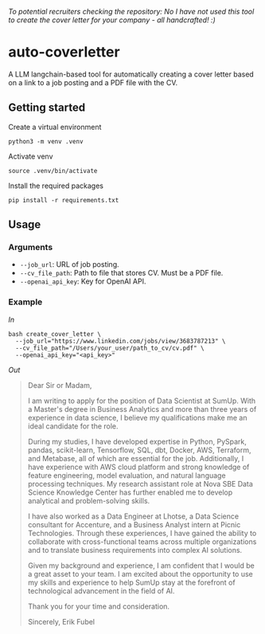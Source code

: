 *To potential recruiters checking the repository: No I have not used this tool to create the cover letter for your company - all handcrafted! :)*
# auto-coverletter
A LLM langchain-based tool for automatically creating a cover letter based on a link to a job posting and a PDF file with the CV.

## Getting started
Create a virtual environment
```shell
python3 -m venv .venv
```

Activate venv
```shell
source .venv/bin/activate
```

Install the required packages
```shell
pip install -r requirements.txt
```

## Usage
### Arguments
- `--job_url`: URL of job posting.
- `--cv_file_path`: Path to file that stores CV. Must be a PDF file.
- `--openai_api_key`: Key for OpenAI API.

### Example
*In*
```shell
bash create_cover_letter \
  --job_url="https://www.linkedin.com/jobs/view/3683787213" \
  --cv_file_path="/Users/your_user/path_to_cv/cv.pdf" \
  --openai_api_key="<api_key>"
```
*Out*

> Dear Sir or Madam, 
> 
> I am writing to apply for the position of Data Scientist at SumUp. With a Master's degree in Business Analytics and more than three years of experience in data science, I believe my qualifications make me an ideal candidate for the role.
> 
> During my studies, I have developed expertise in Python, PySpark, pandas, scikit-learn, Tensorflow, SQL, dbt, Docker, AWS, Terraform, and Metabase, all of which are essential for the job. Additionally, I have experience with AWS cloud platform and strong knowledge of feature engineering, model evaluation, and natural language processing techniques. My research assistant role at Nova SBE Data Science Knowledge Center has further enabled me to develop analytical and problem-solving skills.
> 
> I have also worked as a Data Engineer at Lhotse, a Data Science consultant for Accenture, and a Business Analyst intern at Picnic Technologies. Through these experiences, I have gained the ability to collaborate with cross-functional teams across multiple organizations and to translate business requirements into complex AI solutions.
> 
> Given my background and experience, I am confident that I would be a great asset to your team. I am excited about the opportunity to use my skills and experience to help SumUp stay at the forefront of technological advancement in the field of AI.
> 
> Thank you for your time and consideration. 
> 
> Sincerely, 
> Erik Fubel
